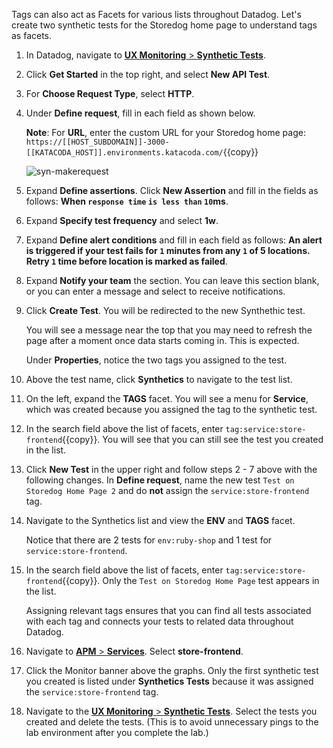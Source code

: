Tags can also act as Facets for various lists throughout Datadog. Let's create two synthetic tests for the Storedog home page to understand tags as facets.  

1. In Datadog, navigate to <a href="https://app.datadoghq.com/synthetics/list" target="_datadog">**UX Monitoring** > **Synthetic Tests**</a>.

2. Click **Get Started** in the top right, and select **New API Test**. 

3. For **Choose Request Type**, select **HTTP**.

4. Under **Define request**, fill in each field as shown below. 

    **Note**: For **URL**, enter the custom URL for your Storedog home page: `https://[[HOST_SUBDOMAIN]]-3000-[[KATACODA_HOST]].environments.katacoda.com/`{{copy}} 

    ![syn-makerequest](apptagging/assets/syn-makerequest.png)

5. Expand **Define assertions**. Click **New Assertion** and fill in the fields as follows: **When `response time` `is less than` `10`ms**.

6. Expand **Specify test frequency** and select **1w**.

5. Expand **Define alert conditions** and fill in each field as follows: **An alert is triggered if your test fails for `1` minutes from any `1` of 5 locations. Retry  `1` time before location is marked as failed**.

6. Expand **Notify your team** the section. You can leave this section blank, or you can enter a message and select to receive notifications.

7. Click **Create Test**. You will be redirected to the new Synthethic test. 

    You will see a message near the top that you may need to refresh the page after a moment once data starts coming in. This is expected. 

    Under **Properties**, notice the two tags you assigned to the test.

8. Above the test name, click **Synthetics** to navigate to the test list.

9. On the left, expand the **TAGS** facet. You will see a menu for **Service**, which was created because you assigned the tag to the synthetic test.

10. In the search field above the list of facets, enter `tag:service:store-frontend`{{copy}}. You will see that you can still see the test you created in the list.

11. Click **New Test** in the upper right and follow steps 2 - 7 above with the following changes. In **Define request**, name the new test `Test on Storedog Home Page 2` and do **not** assign the `service:store-frontend` tag.

12. Navigate to the Synthetics list and view the **ENV** and **TAGS** facet. 

    Notice that there are 2 tests for `env:ruby-shop` and 1 test for `service:store-frontend`.

13. In the search field above the list of facets, enter `tag:service:store-frontend`{{copy}}. Only the `Test on Storedog Home Page` test appears in the list.

    Assigning relevant tags ensures that you can find all tests associated with each tag and connects your tests to related data throughout Datadog.

14. Navigate to <a href="https://app.datadoghq.com/apm/services" target="_datadog">**APM** > **Services**</a>. Select **store-frontend**.

15. Click the Monitor banner above the graphs. Only the first synthetic test you created is listed under **Synthetics Tests** because it was assigned the `service:store-frontend` tag.

16. Navigate to the <a href="https://app.datadoghq.com/synthetics/list" target="_datadog">**UX Monitoring** > **Synthetic Tests**</a>. Select the tests you created and delete the tests. (This is to avoid unnecessary pings to the lab environment after you complete the lab.)

